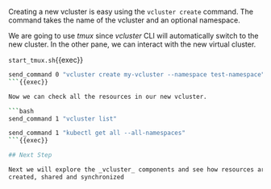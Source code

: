 Creating a new vcluster is easy using the `vcluster create` command. The command
takes the name of the vcluster and an optional namespace.

We are going to use _tmux_ since _vcluster_ CLI will automatically switch to the
new cluster. In the other pane, we can interact with the new virtual cluster.

`start_tmux.sh`{{exec}}

```bash
send_command 0 "vcluster create my-vcluster --namespace test-namespace"
```{{exec}}

Now we can check all the resources in our new vcluster.

```bash
send_command 1 "vcluster list"
```

```bash
send_command 1 "kubectl get all --all-namespaces"
```{{exec}}

## Next Step

Next we will explore the _vcluster_ components and see how resources are
created, shared and synchronized

